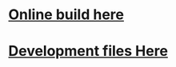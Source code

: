 # [Online build here](https://fso-part3-phonebook-server.herokuapp.com/)

# [Development files Here](https://github.com/tommybickerdike/full-stack-open/tree/master/part3)
